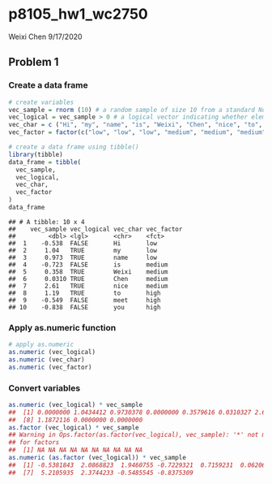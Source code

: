 p8105\_hw1\_wc2750
================
Weixi Chen
9/17/2020

## Problem 1

### Create a data frame

``` r
# create variables
vec_sample = rnorm (10) # a random sample of size 10 from a standard Normal distribution
vec_logical = vec_sample > 0 # a logical vector indicating whether elements of the sample are greater then 0
vec_char = c ("Hi", "my", "name", "is", "Weixi", "Chen", "nice", "to", "meet", "you") # a character vector of length 10
vec_factor = factor(c("low", "low", "low", "medium", "medium", "medium", "medium", "high", "high", "high")) # a factor vector of length 10, with 3 different factor “levels”

# create a data frame using tibble()
library(tibble)
data_frame = tibble(
  vec_sample,
  vec_logical,
  vec_char,
  vec_factor
)
data_frame
```

    ## # A tibble: 10 x 4
    ##    vec_sample vec_logical vec_char vec_factor
    ##         <dbl> <lgl>       <chr>    <fct>     
    ##  1    -0.538  FALSE       Hi       low       
    ##  2     1.04   TRUE        my       low       
    ##  3     0.973  TRUE        name     low       
    ##  4    -0.723  FALSE       is       medium    
    ##  5     0.358  TRUE        Weixi    medium    
    ##  6     0.0310 TRUE        Chen     medium    
    ##  7     2.61   TRUE        nice     medium    
    ##  8     1.19   TRUE        to       high      
    ##  9    -0.549  FALSE       meet     high      
    ## 10    -0.838  FALSE       you      high

### Apply as.numeric function

``` r
# apply as.numeric
as.numeric (vec_logical)
as.numeric (vec_char)
as.numeric (vec_factor)
```

### Convert variables

``` r
as.numeric (vec_logical) * vec_sample
##  [1] 0.0000000 1.0434412 0.9730378 0.0000000 0.3579616 0.0310327 2.6052967
##  [8] 1.1872116 0.0000000 0.0000000
as.factor (vec_logical) * vec_sample
## Warning in Ops.factor(as.factor(vec_logical), vec_sample): '*' not meaningful
## for factors
##  [1] NA NA NA NA NA NA NA NA NA NA
as.numeric (as.factor (vec_logical)) * vec_sample
##  [1] -0.5381843  2.0868823  1.9460755 -0.7229321  0.7159231  0.0620654
##  [7]  5.2105935  2.3744233 -0.5485545 -0.8375309
```
